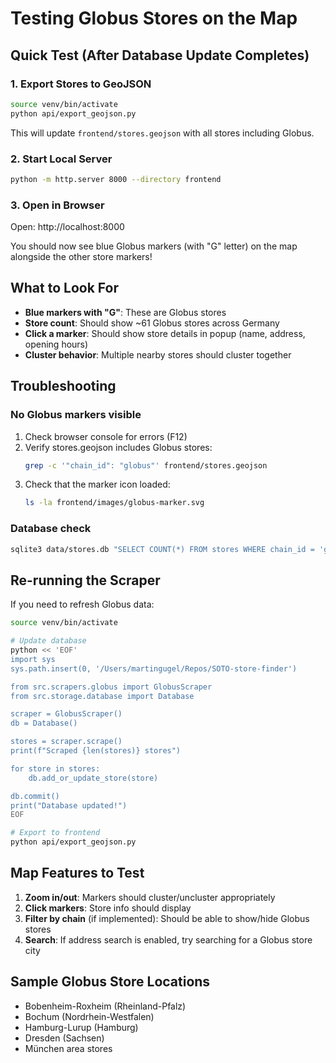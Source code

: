 # Testing Globus Stores on the Map

## Quick Test (After Database Update Completes)

### 1. Export Stores to GeoJSON
```bash
source venv/bin/activate
python api/export_geojson.py
```

This will update `frontend/stores.geojson` with all stores including Globus.

### 2. Start Local Server
```bash
python -m http.server 8000 --directory frontend
```

### 3. Open in Browser
Open: http://localhost:8000

You should now see blue Globus markers (with "G" letter) on the map alongside the other store markers!

## What to Look For

- **Blue markers with "G"**: These are Globus stores
- **Store count**: Should show ~61 Globus stores across Germany
- **Click a marker**: Should show store details in popup (name, address, opening hours)
- **Cluster behavior**: Multiple nearby stores should cluster together

## Troubleshooting

### No Globus markers visible
1. Check browser console for errors (F12)
2. Verify stores.geojson includes Globus stores:
   ```bash
   grep -c '"chain_id": "globus"' frontend/stores.geojson
   ```
3. Check that the marker icon loaded:
   ```bash
   ls -la frontend/images/globus-marker.svg
   ```

### Database check
```bash
sqlite3 data/stores.db "SELECT COUNT(*) FROM stores WHERE chain_id = 'globus';"
```

## Re-running the Scraper

If you need to refresh Globus data:

```bash
source venv/bin/activate

# Update database
python << 'EOF'
import sys
sys.path.insert(0, '/Users/martingugel/Repos/SOTO-store-finder')

from src.scrapers.globus import GlobusScraper
from src.storage.database import Database

scraper = GlobusScraper()
db = Database()

stores = scraper.scrape()
print(f"Scraped {len(stores)} stores")

for store in stores:
    db.add_or_update_store(store)

db.commit()
print("Database updated!")
EOF

# Export to frontend
python api/export_geojson.py
```

## Map Features to Test

1. **Zoom in/out**: Markers should cluster/uncluster appropriately
2. **Click markers**: Store info should display
3. **Filter by chain** (if implemented): Should be able to show/hide Globus stores
4. **Search**: If address search is enabled, try searching for a Globus store city

## Sample Globus Store Locations

- Bobenheim-Roxheim (Rheinland-Pfalz)
- Bochum (Nordrhein-Westfalen)
- Hamburg-Lurup (Hamburg)
- Dresden (Sachsen)
- München area stores
